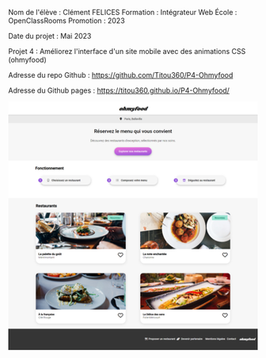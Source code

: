 Nom de l'élève : Clément FELICES
Formation : Intégrateur Web
École : OpenClassRooms
Promotion : 2023

Date du projet : Mai 2023

Projet 4 : Améliorez l'interface d'un site mobile avec des animations CSS (ohmyfood)


Adresse du repo Github : https://github.com/Titou360/P4-Ohmyfood

Adresse du Github pages : https://titou360.github.io/P4-Ohmyfood/

![capture](assets/images/capture/Capture.png)